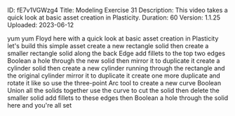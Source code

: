 ID: fE7v1VGWzg4
Title: Modeling Exercise 31
Description: This video takes a quick look at basic asset creation in Plasticity.
Duration: 60
Version: 1.1.25
Uploaded: 2023-06-12

yum yum Floyd here with a quick look at
basic asset creation in Plasticity
let's build this simple asset create a
new rectangle solid then create a
smaller rectangle solid along the back
Edge add fillets to the top two edges
Boolean a hole through the new solid
then mirror it to duplicate it
create a cylinder solid then create a
new cylinder running through the
rectangle and the original cylinder
mirror it to duplicate it
create one more duplicate and rotate it
like so
use the three-point Arc tool to create a
new curve Boolean Union all the solids
together
use the curve to cut the solid then
delete the smaller solid
add fillets to these edges
then Boolean a hole through the solid
here and you're all set

